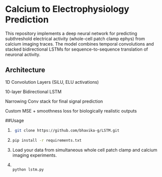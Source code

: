 # Calcium to Electrophysiology Prediction

This repository implements a deep neural network for predicting subthreshold electrical activity (whole-cell patch clamp ephys) from calcium imaging traces. The model combines temporal convolutions and stacked bidirectional LSTMs for sequence-to-sequence translation of neuronal activity.

## Architecture 
1D Convolution Layers (SiLU, ELU activations)

10-layer Bidirectional LSTM

Narrowing Conv stack for final signal prediction

Custom MSE + smoothness loss for biologically realistic outputs

##Usage 

1. ``` bash
    git clone https://github.com/bhavika-g/LSTM.git
   ```
2. ``` bash
   pip install -r requirements.txt

   ```
3. Load your data from simultaneous whole cell patch clamp and calcium imaging experiments.

4. ``` bash

   python lstm.py

   ```
